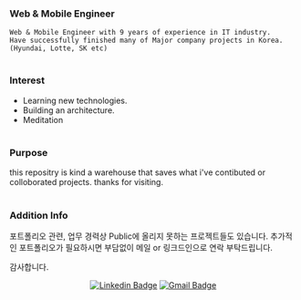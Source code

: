 ### Web & Mobile Engineer

    Web & Mobile Engineer with 9 years of experience in IT industry.
    Have successfully finished many of Major company projects in Korea.
    (Hyundai, Lotte, SK etc)


#

### Interest
+ Learning new technologies.
+ Building an architecture.
+ Meditation

#

### Purpose  
this repositry is kind a warehouse that saves what i've contibuted or colloborated projects.
thanks for visiting.

#

#

### Addition Info
포트폴리오 관련, 업무 경력상 Public에 올리지 못하는 프로젝트들도 있습니다. 추가적인 포트폴리오가 필요하시면 부담없이 메일 or 링크드인으로 연락 부탁드립니다.

감사합니다.

<div align=center>

[![Linkedin Badge](https://img.shields.io/badge/-LinkedIn-blue?style=flat-square&logo=Linkedin&logoColor=white&link=https://www.linkedin.com/in/hangyulkim/)](https://www.linkedin.com/in/hangyulkim/)
[![Gmail Badge](https://img.shields.io/badge/Gmail-d14836?style=flat-square&logo=Gmail&logoColor=white&link=mailto:mackbex1@gmail.com)](mailto:mackbex1@gmail.com)

</div>
